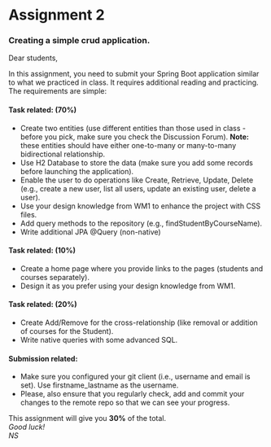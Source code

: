 <h1> Assignment 2 </h1>
<h3> Creating a simple crud application. </h3>

Dear students,

In this assignment, you need to submit your Spring Boot application similar to what we practiced in class. It requires additional reading and practicing. The requirements are simple:

<h4> Task related: (70%) </h4>
<ul>
  <li>Create two entities (use different entities than those used in class - before you pick, make sure you check the Discussion Forum). <strong>Note:</strong> these entities should have either one-to-many or many-to-many bidirectional relationship.</li>
  <li>Use H2 Database to store the data (make sure you add some records before launching the application).</li>
  <li>Enable the user to do operations like Create, Retrieve, Update, Delete (e.g., create a new user, list all users, update an existing user, delete a user).</li>
  <li>Use your design knowledge from WM1 to enhance the project with CSS files.</li>
  <li>Add query methods to the repository (e.g., findStudentByCourseName).</li>
  <li>Write additional JPA @Query (non-native)</li>
</ul>

<h4> Task related: (10%) </h4>
<ul>
  <li>Create a home page where you provide links to the pages (students and courses separately).</li>
  <li>Design it as you prefer using your design knowledge from WM1.</li>
</ul>

<h4> Task related: (20%) </h4>
<ul>
  <li>Create Add/Remove for the cross-relationship (like removal or addition of courses for the Student).</li>
  <li>Write native queries with some advanced SQL.</li>
</ul>

<h4> Submission related: </h4>
<ul>
  <li> Make sure you configured your git client (i.e., username and email is set). Use firstname_lastname as the username. </li>
  <li> Please, also ensure that you regularly check, add and commit your changes to the remote repo so that we can see your progress. </li>
</ul>

This assignment will give you <strong>30%</strong> of the total. <br />
<em> Good luck! </em> <br />
<em> NS </em>
